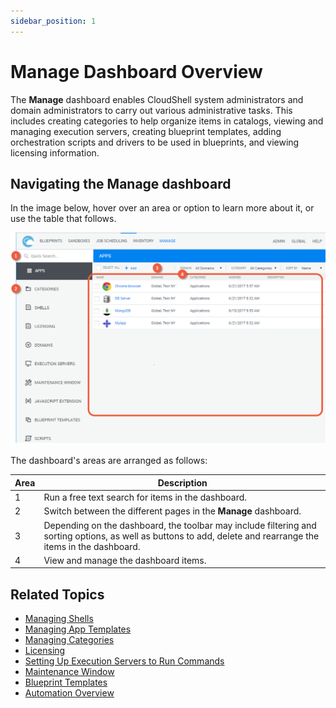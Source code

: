 ```yaml
---
sidebar_position: 1
---
```


# Manage Dashboard Overview

The **Manage** dashboard enables CloudShell system administrators and domain administrators to carry out various administrative tasks. This includes creating categories to help organize items in catalogs, viewing and managing execution servers, creating blueprint templates, adding orchestration scripts and drivers to be used in blueprints, and viewing licensing information.

## Navigating the Manage dashboard

In the image below, hover over an area or option to learn more about it, or use the table that follows.

![](/Images/CloudShell-Portal/Manage/ManageDashboard_1_.png)

The dashboard's areas are arranged as follows: 

| Area | Description |
| --- | --- |
| 1 | Run a free text search for items in the dashboard. |
| 2 | Switch between the different pages in the **Manage** dashboard. |
| 3 | Depending on the dashboard, the toolbar may include filtering and sorting options, as well as buttons to add, delete and rearrange the items in the dashboard. |
| 4 | View and manage the dashboard items. |


## Related Topics

- [Managing Shells](https://help.quali.com/Online%20Help/0.0/Portal/Content/CSP/MNG/Mng-Shells.htm)
- [Managing App Templates](https://help.quali.com/Online%20Help/0.0/Portal/Content/CSP/MNG/Mng-Apps.htm)
- [Managing Categories](https://help.quali.com/Online%20Help/0.0/Portal/Content/CSP/MNG/Mng-Blprnt-Ctlg-Ctgs.htm)
- [Licensing](https://help.quali.com/Online%20Help/0.0/Portal/Content/CSP/MNG/Licensing.htm)
- [Setting Up Execution Servers to Run Commands](https://help.quali.com/Online%20Help/0.0/Portal/Content/Admn/Tst-n-Cmd-Exc.htm)
- [Maintenance Window](https://help.quali.com/Online%20Help/0.0/Portal/Content/CSP/MNG/Mng-Mntnc-Wndw.htm)
- [Blueprint Templates](https://help.quali.com/Online%20Help/0.0/Portal/Content/CSP/MNG/Wrk-wth-Blprnt-Tmplt.htm)
- [Automation Overview](https://help.quali.com/Online%20Help/0.0/Portal/Content/CSP/MNG/Autom-Ovrvw.htm)
